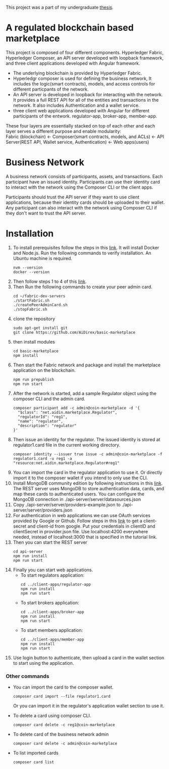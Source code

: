 
This project was a part of my undergraduate [thesis](https://www.researchgate.net/publication/336681219_A_Coin_Marketplace_Implementation_on_Blockchain_Using_the_Hyperledger_Platform).

# A regulated blockchain based marketplace 

This project is composed of four different components. Hyperledger Fabric, Hyperledger Composer, an API server developed with loopback framework, and three client applications developed with Angular framework.  
* The underlying blockchain is provided by Hyperledger Fabric. 
* Hyperledgr composer is used for defining the business network, It includes the logic(smart contracts), models, and access controls for different particpants of the network. 
* An API server is developed in loopback for interacting with the network. It provides a full REST API for all of the entities and transactions in the network. It also includes Authentication and a wallet service.
* three client web applications developed with Angular for different participants of the entwork. regulator-app, broker-app, member-app.  
  
These four layers are essentially stacked on top of each other and each layer serves a different purpose and enable modularity:  
Fabric (blockchain) <- Composer(smart contracts, models, and ACLs) <- API Server(REST API, Wallet service, Authentication) <- Web apps(users)  
     

# Business Network
A business network consists of participants, assets, and transactions. Each participant have an issued identity. Participants can use their identity card to interact with the network using the Composer CLI or the client apps.  

Participants should trust the API server if they want to use client applications, because their identity cards should be uploaded to their wallet. Any participant can also interact with the network using Composer CLI if they don't want to trust the API server.

# Installation

1. To install prerequisites follow the steps in this [link](https://hyperledger.github.io/composer/latest/installing/installing-prereqs.html). It will install Docker and Node.js. Run the following commands to verify installation. An Ubuntu machine is required.
    ```
    nvm --version
    docker --version
    ```
2. Then follow steps 1 to 4 of this [link](https://hyperledger.github.io/composer/latest/installing/development-tools.html#installing-components). 
3. Then Run the following commands to create your peer admin card.
    ```
    cd ~/fabric-dev-servers
    ./startFabric.sh
    ./createPeerAdminCard.sh
    ./stopFabric.sh
    ```
4. clone the repository
    ```
    sudo apt-get install git
    git clone https://github.com/AiDirex/basic-marketplace
    ```
5. then install modules
    ```
    cd basic-marketplace
    npm install
    ```
6. Then start the Fabric network and package and install the marketplace application on the blockchain.
    ```
    npm run prepublish
    npm run start
    ``` 
7. After the network is started, add a sample Regulator object using the composer CLI and the admin card. 
    ```
    composer participant add -c admin@coin-marketplace -d '{
      "$class": "net.aidin.marketplace.Regulator",
      "regulatorId": "reg1",
      "name": "regulator",
      "description": "regulator"
    }'
    ``` 
8. Then issue an identity for the regulator. The issued identity is stored at regulator1.card file in the current working directory.
    ```
    composer identity --issuer true issue -c admin@coin-marketplace -f regulator1.card -u reg1 -a "resource:net.aidin.marketplace.Regulator#reg1"
    ``` 
9. You can import the card in the regulator application to use it. Or directly import it to the composer wallet if you intend to only use the CLI.  
10. Install MongoDB community edition by following instructions in this [link](https://docs.mongodb.com/manual/tutorial/install-mongodb-on-ubuntu/#install-mongodb-community-edition). The REST server uses MongoDB to store authentication data, cards, and map these cards to authenticated users. You can configure the MongoDB connection in ./api-server/server/datasources.json    
11. Copy ./api-server/server/providers-example.json to ./api-server/server/providers.json  
12. For authentication in web applications we can use OAuth services provided by Google or Github. Follow steps in this [link](https://hyperledger.github.io/composer/latest/tutorials/google_oauth2_rest#appendix-google-authentication-configuration-setup) to get a client-secret and client-id from google. Put your credentials in clientID and clientSecret in provider.json file. Use localhost:4200 everywhere needed, instead of localhost:3000 that is specified in the tutorial link.  
13. Then you can start the REST server
    ```
    cd api-server
    npm run install
    npm run start
    ```
14. Finally you can start web applications.
    - To start regulators application:
        ```
        cd ../client-apps/regulator-app
        npm run install
        npm run start
        ``` 
    - To start brokers application:
        ```
        cd ../client-apps/broker-app
        npm run install
        npm run start
        ```
    - To start members application:
        ```
        cd ../client-apps/member-app
        npm run install
        npm run start
        ```
15. Use login button to authenticate, then upload a card in the wallet section to start using the application.
  

### Other commands
- You can import the card to the composer wallet.
    ```
    composer card import --file regulator1.card
    ```
    Or you can import it in the regulator's application wallet section to use it.

- To delete a card using composer CLI.
    ```
    composer card delete -c reg1@coin-marketplace
    ```

- To delete card of the business network admin
    ```
    composer card delete -c admin@coin-marketplace
    ```
    
- To list imported cards
    ```
    composer card list
    ```    
